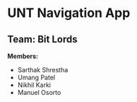 # UNT Navigation App

## Team: Bit Lords
**Members:**
- Sarthak Shrestha
- Umang Patel
- Nikhil Karki
- Manuel Osorto

